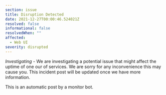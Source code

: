 ```yaml
---
section: issue
title: Disruption Detected
date: 2021-12-27T00:00:46.524021Z
resolved: false
informational: false
resolvedWhen: ""
affected:
  - Web UI
severity: disrupted
---
```

*Investigating* - We are investigating a potential issue that might affect the uptime of one our of services. We are sorry for any inconvenience this may cause you. This incident post will be updated once we have more information.

This is an automatic post by a monitor bot.
        
